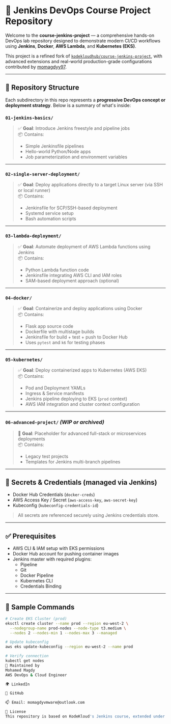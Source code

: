 # 🚀 Jenkins DevOps Course Project Repository

Welcome to the **course-jenkins-project** — a comprehensive hands-on DevOps lab repository designed to demonstrate modern CI/CD workflows using **Jenkins**, **Docker**, **AWS Lambda**, and **Kubernetes (EKS)**.

This project is a refined fork of [`kodekloudhub/course-jenkins-project`](https://github.com/kodekloudhub/course-jenkins-project), with advanced extensions and real-world production-grade configurations contributed by [momagdyy97](https://github.com/momagdyy97).

---

## 📁 Repository Structure

Each subdirectory in this repo represents a **progressive DevOps concept or deployment strategy**. Below is a summary of what's inside:

### `01-jenkins-basics/`
> ✅ **Goal**: Introduce Jenkins freestyle and pipeline jobs  
> 📦 Contains:  
> - Simple Jenkinsfile pipelines  
> - Hello-world Python/Node apps  
> - Job parameterization and environment variables

---

### `02-single-server-deployment/`
> ✅ **Goal**: Deploy applications directly to a target Linux server (via SSH or local runner)  
> 📦 Contains:  
> - Jenkinsfile for SCP/SSH-based deployment  
> - Systemd service setup  
> - Bash automation scripts

---

### `03-lambda-deployment/`
> ✅ **Goal**: Automate deployment of AWS Lambda functions using Jenkins  
> 📦 Contains:  
> - Python Lambda function code  
> - Jenkinsfile integrating AWS CLI and IAM roles  
> - SAM-based deployment approach (optional)

---

### `04-docker/`
> ✅ **Goal**: Containerize and deploy applications using Docker  
> 📦 Contains:  
> - Flask app source code  
> - Dockerfile with multistage builds  
> - Jenkinsfile for build + test + push to Docker Hub  
> - Uses `pytest` and `k6` for testing phases

---

### `05-kubernetes/`
> ✅ **Goal**: Deploy containerized apps to Kubernetes (AWS EKS)  
> 📦 Contains:  
> - Pod and Deployment YAMLs  
> - Ingress & Service manifests  
> - Jenkins pipeline deploying to EKS (`prod` context)  
> - AWS IAM integration and cluster context configuration

---

### `06-advanced-project/` *(WIP or archived)*
> 🔧 **Goal**: Placeholder for advanced full-stack or microservices deployments  
> 📦 Contains:  
> - Legacy test projects  
> - Templates for Jenkins multi-branch pipelines

---

## 🔐 Secrets & Credentials (managed via Jenkins)
- Docker Hub Credentials (`docker-creds`)
- AWS Access Key / Secret (`aws-access-key`, `aws-secret-key`)
- Kubeconfig (`kubeconfig-credentials-id`)

> All secrets are referenced securely using Jenkins credentials store.

---

## ✅ Prerequisites

- AWS CLI & IAM setup with EKS permissions
- Docker Hub account for pushing container images
- Jenkins master with required plugins:
  - Pipeline
  - Git
  - Docker Pipeline
  - Kubernetes CLI
  - Credentials Binding

---

## 🧪 Sample Commands

```bash
# Create EKS Cluster (prod)
eksctl create cluster --name prod --region eu-west-2 \
  --nodegroup-name prod-nodes --node-type t3.medium \
  --nodes 2 --nodes-min 1 --nodes-max 3 --managed

# Update kubeconfig
aws eks update-kubeconfig --region eu-west-2 --name prod

# Verify connection
kubectl get nodes
👤 Maintained by
Mohamed Magdy
AWS DevOps & Cloud Engineer

🌍 LinkedIn

🐙 GitHub

📫 Email: momagdyvmware@outlook.com

📄 License
This repository is based on KodeKloud's Jenkins course, extended under fair use for learning, customization, and deployment practice. Original copyright belongs to the respective authors.
